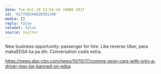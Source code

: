 ```yaml
---
date: Tue Oct 10 13:54:44 +0000 2017
id: '917750246620381190'
media: []
reply: false
retweet: false
source: twitter
---
```


New business opportunity: passenger for hire. Like reverse Uber, para makaEDSA ka pa din. Conversation costs extra.

https://news.abs-cbn.com/news/10/10/17/coming-soon-cars-with-only-a-driver-may-be-banned-on-edsa